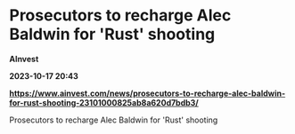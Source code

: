 # Prosecutors to recharge Alec Baldwin for 'Rust' shooting
**AInvest**

**2023-10-17 20:43**

**https://www.ainvest.com/news/prosecutors-to-recharge-alec-baldwin-for-rust-shooting-23101000825ab8a620d7bdb3/**

Prosecutors to recharge Alec Baldwin for 'Rust' shooting